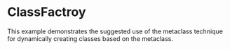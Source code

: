 # ClassFactroy
This example demonstrates the suggested use of the metaclass technique for dynamically creating classes based on the metaclass.
